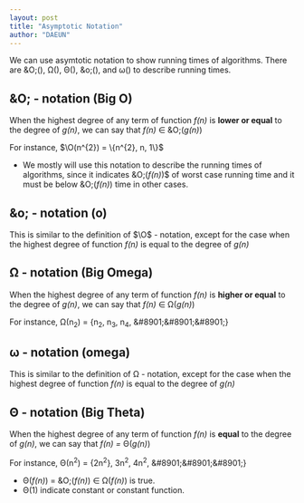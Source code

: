 ```yaml
---
layout: post
title: "Asymptotic Notation"
author: "DAEUN"
---
```


We can use asymtotic notation to show running times of algorithms. There are &O;(), &Omega;(), &Theta;(), &o;(), and &omega;() to describe running times.

## &O; - notation (Big O)
When the highest degree of any term of function _f(n)_ is **lower or equal** to the degree of _g(n)_, we can say that _f(n)_ &isin; &O;(_g(n)_)

For instance, $\O(n^{2}) = \{n^{2}, n, 1\}$

* We mostly will use this notation to describe the running times of algorithms, since it indicates &O;(_f(n)_)$ of worst case running time and it must be below &O;(_f(n)_) time in other cases.

## &o; - notation (o)
This is similar to the definition of $\O$ - notation, except for the case when the highest degree of function _f(n)_ is equal to the degree of _g(n)_

## &Omega; - notation (Big Omega)
When the highest degree of any term of function _f(n)_ is **higher or equal** to the degree of _g(n)_, we can say that _f(n)_ &isin; &Omega;(_g(n)_)

For instance, &Omega;(n<sub>2</sub>) = {n<sub>2</sub>, n<sub>3</sub>, n<sub>4</sub>, &‌#8901;&‌#8901;&‌#8901;}

## &omega; - notation (omega)
This is similar to the definition of &Omega; - notation, except for the case when the highest degree of function _f(n)_ is equal to the degree of _g(n)_

## &Theta; - notation (Big Theta)
When the highest degree of any term of function _f(n)_ is **equal** to the degree of _g(n)_, we can say that _f(n) =_ &Theta;(_g(n)_)

For instance, &Theta;(n<sup>2</sup>) = {2n<sup>2</sup>}, 3n<sup>2</sup>, 4n<sup>2</sup>, &‌#8901;&‌#8901;&‌#8901;}

* &Theta;(_f(n)_) = &O;(_f(n)_) &isin; &Omega;(_f(n)_) is true.
* &Theta;(1) indicate constant or constant function.